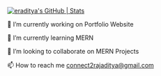 [![eraditya's GitHub | Stats](https://stats.quine.sh/eraditya/github?theme=dark)](https://quine.sh?utm_source=widgets&utm_campaign=eraditya)

🔭 I’m currently working on Portfolio Website

🌱 I’m currently learning MERN

👯 I’m looking to collaborate on MERN Projects

📫 How to reach me connect2rajaditya@gmail.com
